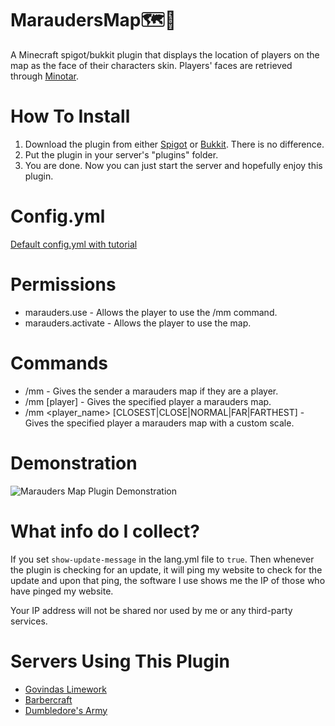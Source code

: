 # MaraudersMap:world_map::feet:
A Minecraft spigot/bukkit plugin that displays the location of players on the map as the face of their characters skin.
Players' faces are retrieved through [Minotar](http://minotar.net/).

# How To Install
1. Download the plugin from either [Spigot](https://www.spigotmc.org/resources/marauders-map.38505/) or [Bukkit](https://dev.bukkit.org/projects/marauders-map). There is no difference.
2. Put the plugin in your server's "plugins" folder.
3. You are done. Now you can just start the server and hopefully enjoy this plugin.

# Config.yml
[Default config.yml with tutorial](src/config.yml)

# Permissions
  + marauders.use - Allows the player to use the /mm command.
  + marauders.activate - Allows the player to use the map.

# Commands
  + /mm - Gives the sender a marauders map if they are a player.
  + /mm [player] - Gives the specified player a marauders map.
  + /mm <player_name> [CLOSEST|CLOSE|NORMAL|FAR|FARTHEST] - Gives the specified player a marauders map with a custom scale.

# Demonstration
![Marauders Map Plugin Demonstration](Demonstration/MaraudersMapDemonstration.gif)

# What info do I collect?
If you set `show-update-message` in the lang.yml file to `true`. Then whenever the plugin is checking for an update, it will ping my website to check for the update and upon that ping, the software I use shows me the IP of those who have pinged my website.

Your IP address will not be shared nor used by me or any third-party services.

# Servers Using This Plugin
  + [Govindas Limework](http://gmn.us.to/)
  + [Barbercraft](http://mc-barbercraft.com/)
  + [Dumbledore's Army](http://dumbledoresarmy.enjin.com/)
